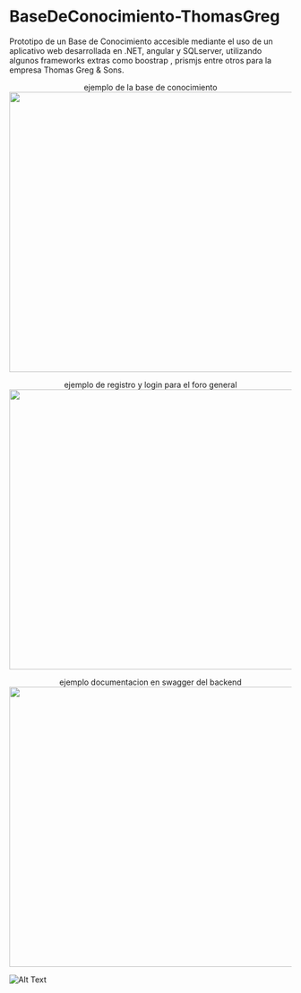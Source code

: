 # BaseDeConocimiento-ThomasGreg
Prototipo de un Base de Conocimiento accesible mediante el uso de un aplicativo web desarrollada en .NET, angular y SQLserver, utilizando algunos frameworks extras como boostrap , prismjs entre otros para la empresa Thomas Greg & Sons.




<div align="center">
  
  
ejemplo de la base de conocimiento
<img src="https://github.com/Khesartt/BaseDeConocimiento-ThomasGreg/blob/main/base%20de%20conocimiento.gif" width="800" height="500"/>

  
  


ejemplo de registro y login para el foro general
<img src="https://github.com/Khesartt/BaseDeConocimiento-ThomasGreg/blob/main/login%20y%20register.gif" width="800" height="500" />



  
  
ejemplo documentacion en swagger del backend
<img src="https://github.com/Khesartt/BaseDeConocimiento-ThomasGreg/blob/main/documentacion%20swagger.gif" width="800" height="500" />
</div>



![Alt Text](https://media.giphy.com/media/vFKqnCdLPNOKc/giphy.gif)



